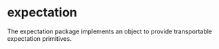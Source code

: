 # expectation
The expectation package implements an object to provide transportable expectation primitives. 
